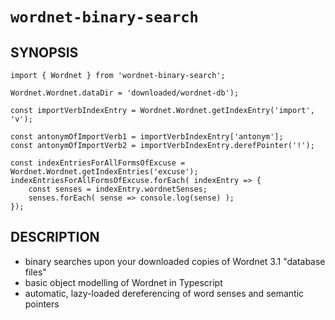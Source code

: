 # `wordnet-binary-search`

## SYNOPSIS

    import { Wordnet } from 'wordnet-binary-search';

    Wordnet.Wordnet.dataDir = 'downloaded/wordnet-db');

    const importVerbIndexEntry = Wordnet.Wordnet.getIndexEntry('import', 'v');

    const antonymOfImportVerb1 = importVerbIndexEntry['antonym'];
    const antonymOfImportVerb2 = importVerbIndexEntry.derefPointer('!');

    const indexEntriesForAllFormsOfExcuse = Wordnet.Wordnet.getIndexEntries('excuse');
    indexEntriesForAllFormsOfExcuse.forEach( indexEntry => {
        const senses = indexEntry.wordnetSenses;
        senses.forEach( sense => console.log(sense) );
    });

## DESCRIPTION

* binary searches upon your downloaded copies of Wordnet 3.1 "database files"
* basic object modelling of Wordnet in Typescript
* automatic, lazy-loaded  dereferencing of word senses and semantic pointers

